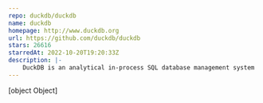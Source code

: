 ```yaml
---
repo: duckdb/duckdb
name: duckdb
homepage: http://www.duckdb.org
url: https://github.com/duckdb/duckdb
stars: 26616
starredAt: 2022-10-20T19:20:33Z
description: |-
    DuckDB is an analytical in-process SQL database management system
---
```


[object Object]
